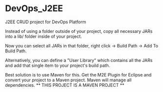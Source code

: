 # DevOps_J2EE
J2EE CRUD project for DevOps Platform


Instead of using a folder outside of your project, copy all necessary JARs into a lib/ folder inside of your project.

Now you can select all JARs in that folder, right click -> Build Path -> Add To Build Path.

Alternatively, you can define a "User Library" which contains all the JARs and add that single item to your project's build path.

Best solution  is to use Maven for this. Get the M2E Plugin for Eclipse and convert your project to a Maven project. Maven will manage all dependencies. 
                ** THIS PROJECT  IS  A MAVEN PROJECT **
